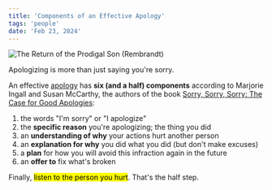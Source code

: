 ```yaml
---
title: 'Components of an Effective Apology'
tags: 'people'
date: 'Feb 23, 2024'
---
```


![The Return of the Prodigal Son (Rembrandt)](/images/prodigalson.jpg)

Apologizing is more than just saying you're sorry.

An effective [apology](https://www.vox.com/even-better/23622442/saying-sorry-apologize) has **six (and a half) components** according to Marjorie Ingall and Susan McCarthy, the authors of the book [Sorry, Sorry, Sorry: The Case for Good Apologies](https://www.goodreads.com/en/book/show/61273736):

1. the words "I'm sorry" or "I apologize"
2. the **specific reason** you're apologizing; the thing you did
3. an **understanding of why** your actions hurt another person
4. an **explanation for why** you did what you did (but don't make excuses)
5. a **plan** for how you will avoid this infraction again in the future
6. an **offer to** fix what's broken

Finally, <mark>listen to the person you hurt</mark>. That's the half step.
